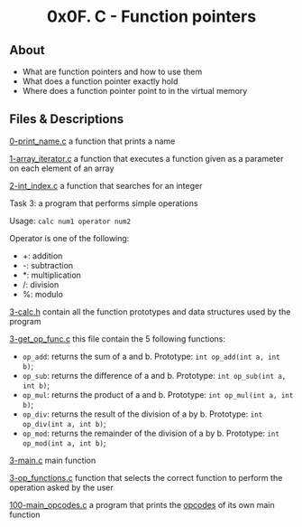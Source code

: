 # <div align="center">0x0F. C - Function pointers</div>

## About

   - What are function pointers and how to use them
   - What does a function pointer exactly hold
   - Where does a function pointer point to in the virtual memory

## Files & Descriptions

[0-print_name.c](https://github.com/Jenni-Foued/holbertonschool-low_level_programming/tree/master/0x0F-function_pointers/0-print_name.c)  a function that prints a name

[1-array_iterator.c](https://github.com/Jenni-Foued/holbertonschool-low_level_programming/tree/master/0x0F-function_pointers/1-array_iterator.c)  a function that executes a function given as a parameter on each element of an array

[2-int_index.c](2-int_index.c)  a function that searches for an integer

Task 3: a program that performs simple operations

Usage: `calc num1 operator num2`

Operator is one of the following:

   - +: addition
   - -: subtraction
   - *: multiplication
   - /: division
   - %: modulo

[3-calc.h](https://github.com/Jenni-Foued/holbertonschool-low_level_programming/tree/master/0x0F-function_pointers/3-calc.h)  contain all the function prototypes and data structures used by the program

[3-get_op_func.c](https://github.com/Jenni-Foued/holbertonschool-low_level_programming/tree/master/0x0F-function_pointers/3-get_op_func.c)  this file contain the 5 following functions:

   - `op_add`: returns the sum of a and b. Prototype: `int op_add(int a, int b)`;
   - `op_sub`: returns the difference of a and b. Prototype: `int op_sub(int a, int b)`;
   - `op_mul`: returns the product of a and b. Prototype: `int op_mul(int a, int b)`;
   - `op_div`: returns the result of the division of a by b. Prototype: `int op_div(int a, int b)`;
   - `op_mod`: returns the remainder of the division of a by b. Prototype: `int op_mod(int a, int b)`;

[3-main.c](https://github.com/Jenni-Foued/holbertonschool-low_level_programming/tree/master/0x0F-function_pointers/3-main.c)  main function

[3-op_functions.c](https://github.com/Jenni-Foued/holbertonschool-low_level_programming/tree/master/0x0F-function_pointers/3-op_functions.c)  function that selects the correct function to perform the operation asked by the user

[100-main_opcodes.c](https://github.com/Jenni-Foued/holbertonschool-low_level_programming/tree/master/0x0F-function_pointers/100-main_opcodes.c)  a program that prints the [opcodes](https://en.wikipedia.org/wiki/Opcode) of its own main function
